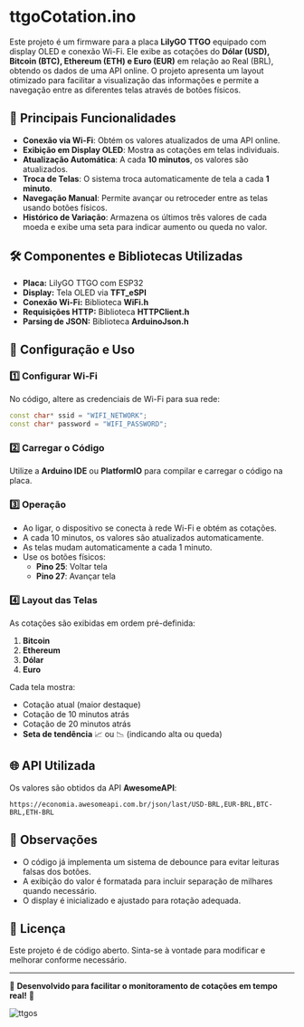 # ttgoCotation.ino

Este projeto é um firmware para a placa **LilyGO TTGO** equipado com display OLED e conexão Wi-Fi. Ele exibe as cotações do **Dólar (USD), Bitcoin (BTC), Ethereum (ETH) e Euro (EUR)** em relação ao Real (BRL), obtendo os dados de uma API online. O projeto apresenta um layout otimizado para facilitar a visualização das informações e permite a navegação entre as diferentes telas através de botões físicos.

## 📌 **Principais Funcionalidades**

- **Conexão via Wi-Fi**: Obtém os valores atualizados de uma API online.
- **Exibição em Display OLED**: Mostra as cotações em telas individuais.
- **Atualização Automática**: A cada **10 minutos**, os valores são atualizados.
- **Troca de Telas**: O sistema troca automaticamente de tela a cada **1 minuto**.
- **Navegação Manual**: Permite avançar ou retroceder entre as telas usando botões físicos.
- **Histórico de Variação**: Armazena os últimos três valores de cada moeda e exibe uma seta para indicar aumento ou queda no valor.

## 🛠 **Componentes e Bibliotecas Utilizadas**

- **Placa:** LilyGO TTGO com ESP32
- **Display:** Tela OLED via **TFT_eSPI**
- **Conexão Wi-Fi:** Biblioteca **WiFi.h**
- **Requisições HTTP:** Biblioteca **HTTPClient.h**
- **Parsing de JSON:** Biblioteca **ArduinoJson.h**

## 🔧 **Configuração e Uso**

### 1️⃣ **Configurar Wi-Fi**
No código, altere as credenciais de Wi-Fi para sua rede:
```cpp
const char* ssid = "WIFI_NETWORK";
const char* password = "WIFI_PASSWORD";
```

### 2️⃣ **Carregar o Código**
Utilize a **Arduino IDE** ou **PlatformIO** para compilar e carregar o código na placa.

### 3️⃣ **Operação**
- Ao ligar, o dispositivo se conecta à rede Wi-Fi e obtém as cotações.
- A cada 10 minutos, os valores são atualizados automaticamente.
- As telas mudam automaticamente a cada 1 minuto.
- Use os botões físicos:
  - **Pino 25**: Voltar tela
  - **Pino 27**: Avançar tela

### 4️⃣ **Layout das Telas**
As cotações são exibidas em ordem pré-definida:
1. **Bitcoin**
2. **Ethereum**
3. **Dólar**
4. **Euro**

Cada tela mostra:
- Cotação atual (maior destaque)
- Cotação de 10 minutos atrás
- Cotação de 20 minutos atrás
- **Seta de tendência** 📈 ou 📉 (indicando alta ou queda)

## 🌐 **API Utilizada**
Os valores são obtidos da API **AwesomeAPI**:
```
https://economia.awesomeapi.com.br/json/last/USD-BRL,EUR-BRL,BTC-BRL,ETH-BRL
```

## 📌 **Observações**
- O código já implementa um sistema de debounce para evitar leituras falsas dos botões.
- A exibição do valor é formatada para incluir separação de milhares quando necessário.
- O display é inicializado e ajustado para rotação adequada.

## 📢 **Licença**
Este projeto é de código aberto. Sinta-se à vontade para modificar e melhorar conforme necessário.

---

🔧 **Desenvolvido para facilitar o monitoramento de cotações em tempo real!** 🚀

![ttgos](https://github.com/user-attachments/assets/856a4183-a918-4d2b-85d3-168ceb54f309)

